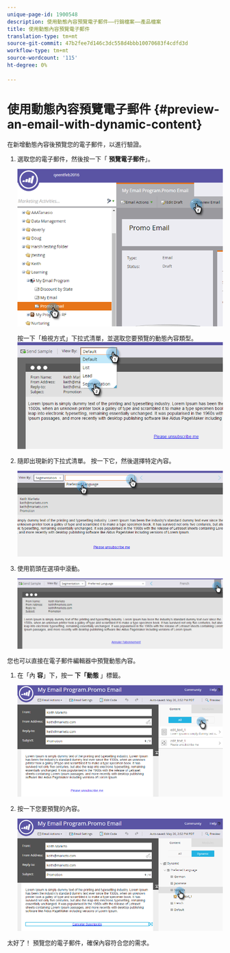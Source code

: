 ```yaml
---
unique-page-id: 1900548
description: 使用動態內容預覽電子郵件——行銷檔案——產品檔案
title: 使用動態內容預覽電子郵件
translation-type: tm+mt
source-git-commit: 47b2fee7d146c3dc558d4bbb10070683f4cdfd3d
workflow-type: tm+mt
source-wordcount: '115'
ht-degree: 0%

---
```



# 使用動態內容預覽電子郵件 {#preview-an-email-with-dynamic-content}

在新增動態內容後預覽您的電子郵件，以進行驗證。

1. 選取您的電子郵件，然後按一下「 **預覽電子郵件**」。

   ![](assets/one-3.png)

   按一下「檢視方式」下拉式清單，並選取您要預覽的動態內容類型。
   ![](assets/two-3.png)

1. 隨即出現新的下拉式清單。 按一下它，然後選擇特定內容。

   ![](assets/three-2.png)

1. 使用箭頭在選項中滾動。

   ![](assets/four-1.png)

您也可以直接在電子郵件編輯器中預覽動態內容。

1. 在「內 **容**」下，按一 **下「動態** 」標籤。

   ![](assets/five-1.png)

1. 按一下您要預覽的內容。

   ![](assets/six.png)

太好了！ 預覽您的電子郵件，確保內容符合您的需求。

